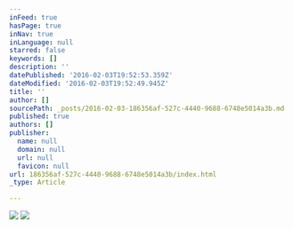 ```yaml
---
inFeed: true
hasPage: true
inNav: true
inLanguage: null
starred: false
keywords: []
description: ''
datePublished: '2016-02-03T19:52:53.359Z'
dateModified: '2016-02-03T19:52:49.945Z'
title: ''
author: []
sourcePath: _posts/2016-02-03-186356af-527c-4440-9688-6748e5014a3b.md
published: true
authors: []
publisher:
  name: null
  domain: null
  url: null
  favicon: null
url: 186356af-527c-4440-9688-6748e5014a3b/index.html
_type: Article

---
```

![](https://s3-us-west-2.amazonaws.com/the-grid-img/p/e660c04cb9950278da85ea4ab2237a73cf54adf3.jpg)
![](https://the-grid-user-content.s3-us-west-2.amazonaws.com/d21fe9cb-5f23-494b-897e-46801ca466e3.jpg)